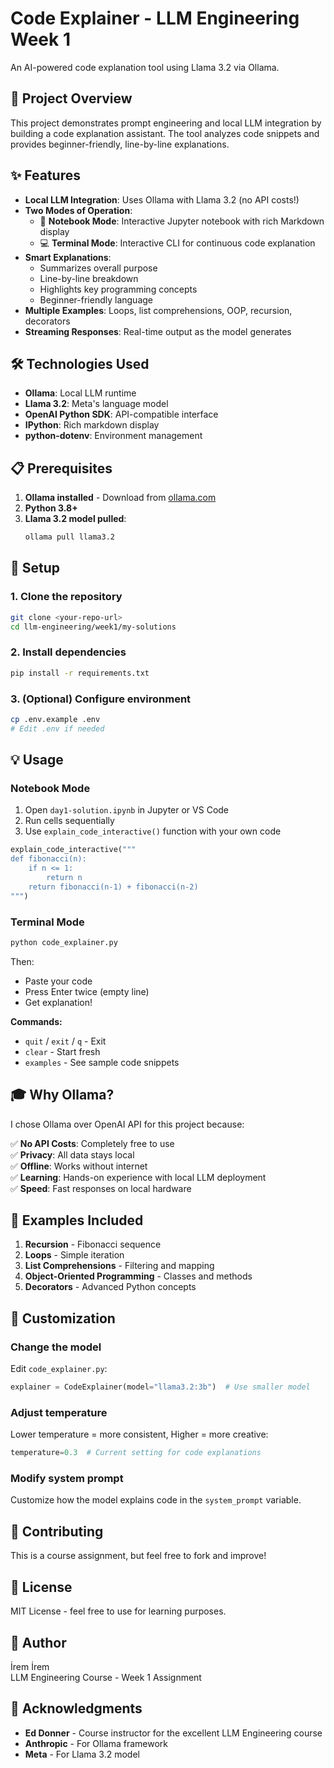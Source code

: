 # Code Explainer - LLM Engineering Week 1

An AI-powered code explanation tool using Llama 3.2 via Ollama.

## 🎯 Project Overview

This project demonstrates prompt engineering and local LLM integration by building a code explanation assistant. The tool analyzes code snippets and provides beginner-friendly, line-by-line explanations.

## ✨ Features

- **Local LLM Integration**: Uses Ollama with Llama 3.2 (no API costs!)
- **Two Modes of Operation**:
  - 📓 **Notebook Mode**: Interactive Jupyter notebook with rich Markdown display
  - 💻 **Terminal Mode**: Interactive CLI for continuous code explanation
- **Smart Explanations**: 
  - Summarizes overall purpose
  - Line-by-line breakdown
  - Highlights key programming concepts
  - Beginner-friendly language
- **Multiple Examples**: Loops, list comprehensions, OOP, recursion, decorators
- **Streaming Responses**: Real-time output as the model generates

## 🛠️ Technologies Used

- **Ollama**: Local LLM runtime
- **Llama 3.2**: Meta's language model
- **OpenAI Python SDK**: API-compatible interface
- **IPython**: Rich markdown display
- **python-dotenv**: Environment management

## 📋 Prerequisites

1. **Ollama installed** - Download from [ollama.com](https://ollama.com)
2. **Python 3.8+**
3. **Llama 3.2 model pulled**:
   ```bash
   ollama pull llama3.2
   ```

## 🚀 Setup

### 1. Clone the repository
```bash
git clone <your-repo-url>
cd llm-engineering/week1/my-solutions
```

### 2. Install dependencies
```bash
pip install -r requirements.txt
```

### 3. (Optional) Configure environment
```bash
cp .env.example .env
# Edit .env if needed
```

## 💡 Usage

### Notebook Mode

1. Open `day1-solution.ipynb` in Jupyter or VS Code
2. Run cells sequentially
3. Use `explain_code_interactive()` function with your own code

```python
explain_code_interactive("""
def fibonacci(n):
    if n <= 1:
        return n
    return fibonacci(n-1) + fibonacci(n-2)
""")
```

### Terminal Mode

```bash
python code_explainer.py
```

Then:
- Paste your code
- Press Enter twice (empty line)
- Get explanation!

**Commands:**
- `quit` / `exit` / `q` - Exit
- `clear` - Start fresh
- `examples` - See sample code snippets

## 🎓 Why Ollama?

I chose Ollama over OpenAI API for this project because:

✅ **No API Costs**: Completely free to use  
✅ **Privacy**: All data stays local  
✅ **Offline**: Works without internet  
✅ **Learning**: Hands-on experience with local LLM deployment  
✅ **Speed**: Fast responses on local hardware  

## 📝 Examples Included

1. **Recursion** - Fibonacci sequence
2. **Loops** - Simple iteration
3. **List Comprehensions** - Filtering and mapping
4. **Object-Oriented Programming** - Classes and methods
5. **Decorators** - Advanced Python concepts

## 🔧 Customization

### Change the model
Edit `code_explainer.py`:
```python
explainer = CodeExplainer(model="llama3.2:3b")  # Use smaller model
```

### Adjust temperature
Lower temperature = more consistent, Higher = more creative:
```python
temperature=0.3  # Current setting for code explanations
```

### Modify system prompt
Customize how the model explains code in the `system_prompt` variable.

## 🤝 Contributing

This is a course assignment, but feel free to fork and improve!

## 📄 License

MIT License - feel free to use for learning purposes.

## 👤 Author

İrem İrem  
LLM Engineering Course - Week 1 Assignment

## 🙏 Acknowledgments

- **Ed Donner** - Course instructor for the excellent LLM Engineering course
- **Anthropic** - For Ollama framework
- **Meta** - For Llama 3.2 model
